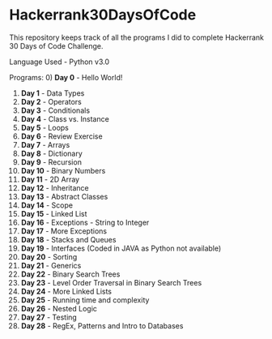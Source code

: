 # Hackerrank30DaysOfCode
This repository keeps track of all the programs I did to complete Hackerrank 30 Days of Code Challenge.

Language Used - Python v3.0

Programs:
0) <b>Day 0</b> - Hello World!
1) <b>Day 1</b> - Data Types
2) <b>Day 2</b> - Operators
3) <b>Day 3</b> - Conditionals
4) <b>Day 4</b> - Class vs. Instance
5) <b>Day 5</b> - Loops
6) <b>Day 6</b> - Review Exercise
7) <b>Day 7</b> - Arrays
8) <b>Day 8</b> - Dictionary
9) <b>Day 9</b> - Recursion
10) <b>Day 10</b> - Binary Numbers
11) <b>Day 11</b> - 2D Array
12) <b>Day 12</b> - Inheritance
13) <b>Day 13</b> - Abstract Classes
14) <b>Day 14</b> - Scope
15) <b>Day 15</b> - Linked List
16) <b>Day 16</b> - Exceptions - String to Integer
17) <b>Day 17</b> - More Exceptions
18) <b>Day 18</b> - Stacks and Queues
19) <b>Day 19</b> - Interfaces (Coded in JAVA as Python not available)
20) <b>Day 20</b> - Sorting
21) <b>Day 21</b> - Generics
22) <b>Day 22</b> - Binary Search Trees
23) <b>Day 23</b> - Level Order Traversal in Binary Search Trees
24) <b>Day 24</b> - More Linked Lists
25) <b>Day 25</b> - Running time and complexity
26) <b>Day 26</b> - Nested Logic
27) <b>Day 27</b> - Testing
28) <b>Day 28</b> - RegEx, Patterns and Intro to Databases